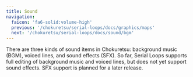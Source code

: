 ```yaml
---
title: Sound
navigation:
  faicon: 'fa6-solid:volume-high'
  previous: '/chokuretsu/serial-loops/docs/graphics/maps'
  next: '/chokuretsu/serial-loops/docs/sound/bgm'
---
```


There are three kinds of sound items in Chokuretsu: background music (BGM), voiced lines, and sound effects (SFX). So far, Serial Loops supports full
editing of background music and voiced lines, but does not yet support sound effects. SFX support is planned for a later release.